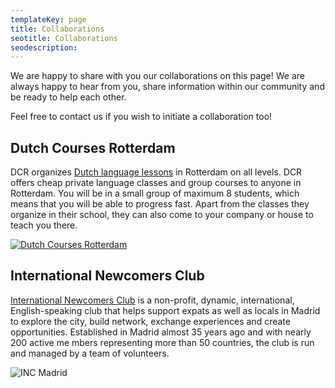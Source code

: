 ```yaml
---
templateKey: page
title: Collaborations
seotitle: Collaborations
seodescription:
---
```


We are happy to share with you our collaborations on this page! We are always happy to hear from you, share information within our community and be ready to help each other.

Feel free to contact us if you wish to initiate a collaboration too!

## Dutch Courses Rotterdam

DCR organizes [Dutch language lessons](https://dutchcoursesrotterdam.com) in Rotterdam on all levels. DCR offers cheap private language classes and group courses to anyone in Rotterdam. You will be in a small group of maximum 8 students, which means that you will be able to progress fast. Apart from the classes they organize in their school, they can also come to your company or house to teach you there.

[![Dutch Courses Rotterdam](/img/logo-glad-transparant-1-.png)](https://dutchcoursesrotterdam.com/index.php/en/?gclid=CjwKCAjw4MP5BRBtEiwASfwAL619FsvlYcBpfih1P-FqHeJDKmGcq3JP41WPGOoBz3Nfcjv-ix7X5RoC0LUQAvD_BwE)

## International Newcomers Club

[International Newcomers Club](https://www.incmadrid.org/) is a non-profit, dynamic, international, English-speaking club that helps support expats as well as locals in Madrid to explore the city, build network, exchange experiences and create opportunities. Established in Madrid almost 35 years ago and with nearly 200 active me mbers representing more than 50 countries, the club is run and managed by a team of volunteers.

![INC Madrid](/img/inc-logo.png)
